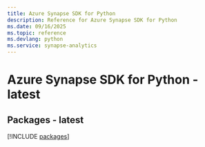 ```yaml
---
title: Azure Synapse SDK for Python
description: Reference for Azure Synapse SDK for Python
ms.date: 09/16/2025
ms.topic: reference
ms.devlang: python
ms.service: synapse-analytics
---
```

# Azure Synapse SDK for Python - latest
## Packages - latest
[!INCLUDE [packages](synapse-index.md)]